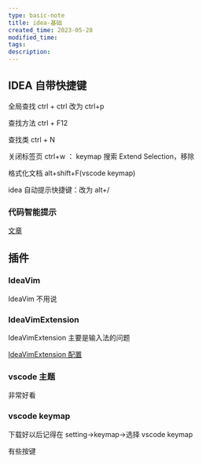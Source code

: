 ```yaml
---
type: basic-note
title: idea-基础
created_time: 2023-05-28
modified_time:
tags:
description:
---
```


## IDEA 自带快捷键

全局查找 ctrl + ctrl 改为 ctrl+p

查找方法 ctrl + F12

查找类 ctrl + N

关闭标签页 ctrl+w ： keymap 搜索 Extend Selection，移除

格式化文档 alt+shift+F(vscode keymap)

idea 自动提示快捷键：改为 alt+/

### 代码智能提示

[文章](https://www.cnblogs.com/javastack/p/11230120.html)

## 插件

### IdeaVim

IdeaVim 不用说

### IdeaVimExtension

IdeaVimExtension 主要是输入法的问题

[IdeaVimExtension 配置](https://developer.aliyun.com/article/694682)

### vscode 主题

非常好看

### vscode keymap

下载好以后记得在 setting->keymap->选择 vscode keymap

有些按键
